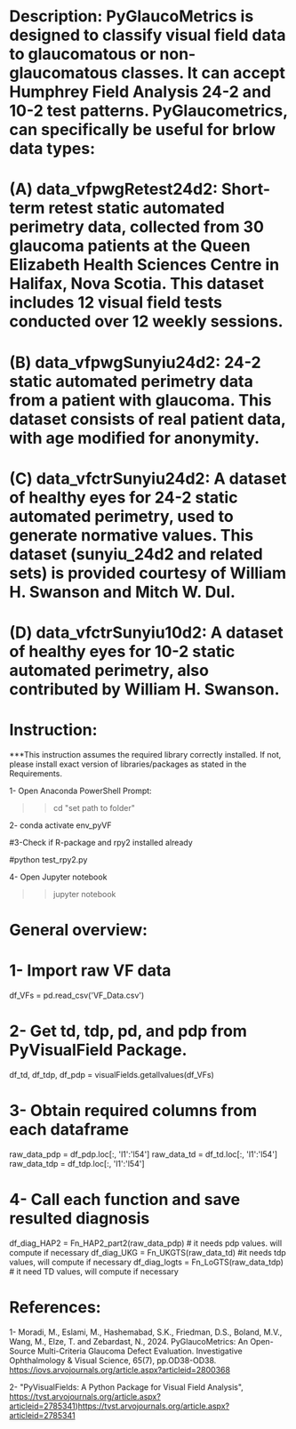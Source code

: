 # Description: PyGlaucoMetrics is designed to classify visual field data to glaucomatous or non-glaucomatous classes. It can accept Humphrey Field Analysis 24-2 and 10-2 test patterns. PyGlaucometrics, can specifically be useful for brlow data types:
# (A) data_vfpwgRetest24d2: Short-term retest static automated perimetry data, collected from 30 glaucoma patients at the Queen Elizabeth Health Sciences Centre in Halifax, Nova Scotia. This dataset includes 12 visual field tests conducted over 12 weekly sessions.
# (B) data_vfpwgSunyiu24d2: 24-2 static automated perimetry data from a patient with glaucoma. This dataset consists of real patient data, with age modified for anonymity.
# (C) data_vfctrSunyiu24d2: A dataset of healthy eyes for 24-2 static automated perimetry, used to generate normative values. This dataset (sunyiu_24d2 and related sets) is provided courtesy of William H. Swanson and Mitch W. Dul.
# (D) data_vfctrSunyiu10d2: A dataset of healthy eyes for 10-2 static automated perimetry, also contributed by William H. Swanson.

# Instruction:

***This instruction assumes the required library correctly installed. If not, please install exact version of libraries/packages as stated in the Requirements.

1- Open Anaconda PowerShell Prompt:

>> cd "set path to folder"

2- conda activate env_pyVF

#3-Check if R-package and rpy2 installed already

#python  test_rpy2.py

4- Open Jupyter notebook

>> jupyter notebook




# General overview:
# 1- Import raw VF data
df_VFs = pd.read_csv('VF_Data.csv')
# 2- Get td, tdp, pd, and pdp from PyVisualField Package. 
df_td, df_tdp, df_pdp = visualFields.getallvalues(df_VFs) 
# 3- Obtain required columns from each dataframe
raw_data_pdp = df_pdp.loc[:, 'l1':'l54']
raw_data_td = df_td.loc[:, 'l1':'l54']
raw_data_tdp = df_tdp.loc[:, 'l1':'l54']
# 4- Call each function and save resulted diagnosis 
df_diag_HAP2 = Fn_HAP2_part2(raw_data_pdp) # it needs pdp values. will compute if necessary
df_diag_UKG = Fn_UKGTS(raw_data_td) #it needs tdp values, will compute if necessary
df_diag_logts = Fn_LoGTS(raw_data_tdp) # it need TD values, will compute if necessary



# References:
1- Moradi, M., Eslami, M., Hashemabad, S.K., Friedman, D.S., Boland, M.V., Wang, M., Elze, T. and Zebardast, N., 2024. PyGlaucoMetrics: An Open-Source Multi-Criteria Glaucoma Defect Evaluation. Investigative Ophthalmology & Visual Science, 65(7), pp.OD38-OD38. https://iovs.arvojournals.org/article.aspx?articleid=2800368 

2- "PyVisualFields: A Python Package for Visual Field Analysis", https://tvst.arvojournals.org/article.aspx?articleid=2785341)https://tvst.arvojournals.org/article.aspx?articleid=2785341
